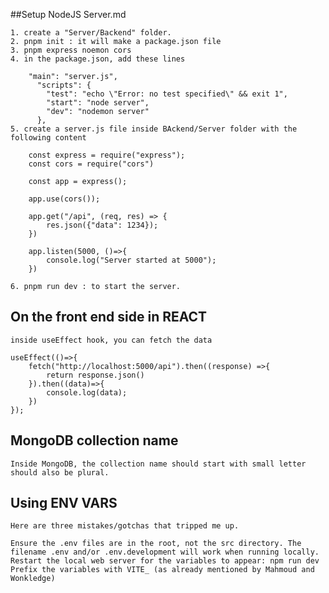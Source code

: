 ##Setup NodeJS Server.md

	1. create a "Server/Backend" folder.
	2. pnpm init : it will make a package.json file
	3. pnpm express noemon cors
	4. in the package.json, add these lines

		"main": "server.js",
		  "scripts": {
		    "test": "echo \"Error: no test specified\" && exit 1",
		    "start": "node server",
		    "dev": "nodemon server"
		  },
	5. create a server.js file inside BAckend/Server folder with the following content

		const express = require("express");
		const cors = require("cors")
		
		const app = express();

		app.use(cors());

		app.get("/api", (req, res) => {
			res.json({"data": 1234});
		})

		app.listen(5000, ()=>{
			console.log("Server started at 5000");
		})

	6. pnpm run dev : to start the server.

## On the front end side in REACT
	
	inside useEffect hook, you can fetch the data

	useEffect(()=>{
		fetch("http://localhost:5000/api").then((response) =>{
			return response.json()
		}).then((data)=>{
			console.log(data);
		})
	});

## MongoDB collection name
	Inside MongoDB, the collection name should start with small letter should also be plural.

## Using ENV VARS
	Here are three mistakes/gotchas that tripped me up.

	Ensure the .env files are in the root, not the src directory. The filename .env and/or .env.development will work when running locally.
	Restart the local web server for the variables to appear: npm run dev
	Prefix the variables with VITE_ (as already mentioned by Mahmoud and Wonkledge)